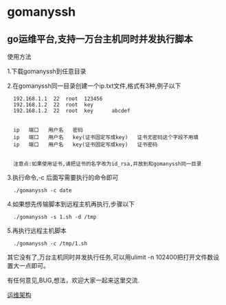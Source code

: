 # gomanyssh
## go运维平台,支持一万台主机同时并发执行脚本

使用方法

1.下载gomanyssh到任意目录

2.在gomanyssh同一目录创建一个ip.txt文件,格式有3种,例子以下
```
  192.168.1.1  22  root  123456   
  192.168.1.2  22  root  key
  192.168.1.2  22  root  key      abcdef


  ip   端口   用户名   密码   
  ip   端口   用户名   key(证书固定写成key)   证书无密码这个字段不用填
  ip   端口   用户名   key(证书固定写成key)   证书密码

  
  注意点:如果使用证书,请把证书的名字改为id_rsa,并放到和gomanyssh同一目录
```


3.执行命令,-c 后面写需要执行的命令即可 
```
  ./gomanyssh -c date
```

4.如果想先传输脚本到远程主机再执行,步骤以下
```
  ./gomanyssh -s 1.sh -d /tmp
```

5.再执行远程主机脚本 
```
  ./gomanyssh -c /tmp/1.sh
```



其它没有了,万台主机同时并发执行任务,可以用ulimit -n 102400把打开文件数设置大一点即可。

有任何意见,BUG,想法，欢迎大家一起来这里交流.


[运维架构](http://www.yunweijiagou.com/forum.php)

